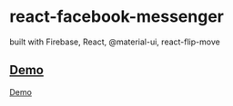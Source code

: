 # react-facebook-messenger

built with Firebase, React, @material-ui, react-flip-move

## [Demo](https://clone-fcd1f.web.app/)

<a href="https://clone-fcd1f.web.app/" target="_blank">Demo</a>
